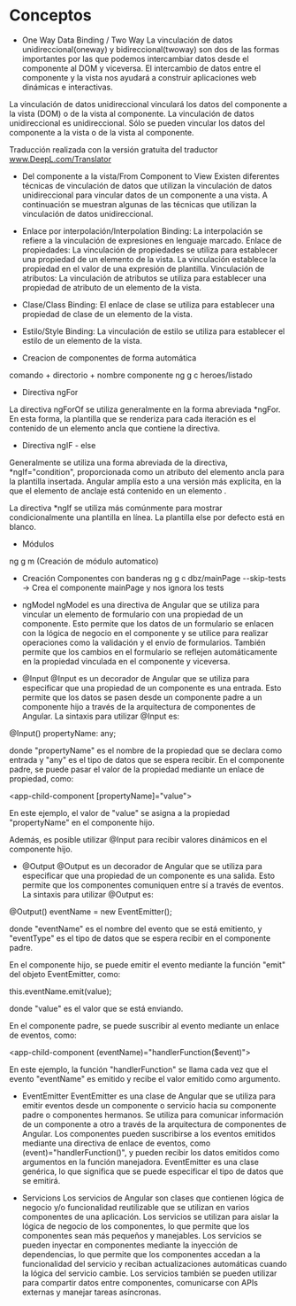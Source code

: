 # Conceptos

- One Way Data Binding / Two Way
La vinculación de datos unidireccional(oneway) y bidireccional(twoway) son dos de las formas importantes por las que podemos intercambiar datos desde el componente al DOM y viceversa. El intercambio de datos entre el componente y la vista nos ayudará a construir aplicaciones web dinámicas e interactivas.

La vinculación de datos unidireccional vinculará los datos del componente a la vista (DOM) o de la vista al componente. La vinculación de datos unidireccional es unidireccional. Sólo se pueden vincular los datos del componente a la vista o de la vista al componente.

Traducción realizada con la versión gratuita del traductor www.DeepL.com/Translator

- Del componente a la vista/From Component to View
Existen diferentes técnicas de vinculación de datos que utilizan la vinculación de datos unidireccional para vincular datos de un componente a una vista. A continuación se muestran algunas de las técnicas que utilizan la vinculación de datos unidireccional.

- Enlace por interpolación/Interpolation Binding: 
La interpolación se refiere a la vinculación de expresiones en lenguaje marcado.
Enlace de propiedades: La vinculación de propiedades se utiliza para establecer una propiedad de un elemento de la vista. La vinculación establece la propiedad en el valor de una expresión de plantilla.
Vinculación de atributos: La vinculación de atributos se utiliza para establecer una propiedad de atributo de un elemento de la vista.
- Clase/Class Binding: 
El enlace de clase se utiliza para establecer una propiedad de clase de un elemento de la vista.
- Estilo/Style Binding: 
La vinculación de estilo se utiliza para establecer el estilo de un elemento de la vista.

- Creacion de componentes de forma automática

comando + directorio + nombre componente
ng g c heroes/listado

- Directiva ngFor

La directiva ngForOf se utiliza generalmente en la forma abreviada *ngFor. En esta forma, la plantilla que se renderiza para cada iteración es el contenido de un elemento ancla que contiene la directiva.


- Directiva ngIF - else

Generalmente se utiliza una forma abreviada de la directiva, *ngIf="condition", proporcionada como un atributo del elemento ancla para la plantilla insertada. Angular amplía esto a una versión más explícita, en la que el elemento de anclaje está contenido en un elemento <ng-template>.

La directiva *ngIf se utiliza más comúnmente para mostrar condicionalmente una plantilla en línea. La plantilla else por defecto está en blanco.

- Módulos

ng g m (Creación de módulo automatico)

- Creación Componentes con banderas
 ng g c dbz/mainPage --skip-tests -> Crea el componente mainPage y nos ignora los tests

- ngModel
ngModel es una directiva de Angular que se utiliza para vincular un elemento de formulario con una propiedad de un componente. Esto permite que los datos de un formulario se enlacen con la lógica de negocio en el componente y se utilice para realizar operaciones como la validación y el envío de formularios. También permite que los cambios en el formulario se reflejen automáticamente en la propiedad vinculada en el componente y viceversa.

- @Input
@Input es un decorador de Angular que se utiliza para especificar que una propiedad de un componente es una entrada. Esto permite que los datos se pasen desde un componente padre a un componente hijo a través de la arquitectura de componentes de Angular. La sintaxis para utilizar @Input es:

@Input() propertyName: any;

donde "propertyName" es el nombre de la propiedad que se declara como entrada y "any" es el tipo de datos que se espera recibir. En el componente padre, se puede pasar el valor de la propiedad mediante un enlace de propiedad, como:

<app-child-component [propertyName]="value"></app-child-component>

En este ejemplo, el valor de "value" se asigna a la propiedad "propertyName" en el componente hijo.

Además, es posible utilizar @Input para recibir valores dinámicos en el componente hijo.

- @Output 
@Output es un decorador de Angular que se utiliza para especificar que una propiedad de un componente es una salida. Esto permite que los componentes comuniquen entre sí a través de eventos. La sintaxis para utilizar @Output es:

@Output() eventName = new EventEmitter<eventType>();

donde "eventName" es el nombre del evento que se está emitiento, y "eventType" es el tipo de datos que se espera recibir en el componente padre.

En el componente hijo, se puede emitir el evento mediante la función "emit" del objeto EventEmitter, como:

this.eventName.emit(value);

donde "value" es el valor que se está enviando.

En el componente padre, se puede suscribir al evento mediante un enlace de eventos, como:

<app-child-component (eventName)="handlerFunction($event)"></app-child-component>

En este ejemplo, la función "handlerFunction" se llama cada vez que el evento "eventName" es emitido y recibe el valor emitido como argumento.

- EventEmitter
EventEmitter es una clase de Angular que se utiliza para emitir eventos desde un componente o servicio hacia su componente padre o componentes hermanos. Se utiliza para comunicar información de un componente a otro a través de la arquitectura de componentes de Angular. Los componentes pueden suscribirse a los eventos emitidos mediante una directiva de enlace de eventos, como (event)="handlerFunction()", y pueden recibir los datos emitidos como argumentos en la función manejadora. EventEmitter es una clase genérica, lo que significa que se puede especificar el tipo de datos que se emitirá.

- Servicions
Los servicios de Angular son clases que contienen lógica de negocio y/o funcionalidad reutilizable que se utilizan en varios componentes de una aplicación. Los servicios se utilizan para aislar la lógica de negocio de los componentes, lo que permite que los componentes sean más pequeños y manejables. Los servicios se pueden inyectar en componentes mediante la inyección de dependencias, lo que permite que los componentes accedan a la funcionalidad del servicio y reciban actualizaciones automáticas cuando la lógica del servicio cambie. Los servicios también se pueden utilizar para compartir datos entre componentes, comunicarse con APIs externas y manejar tareas asíncronas.
